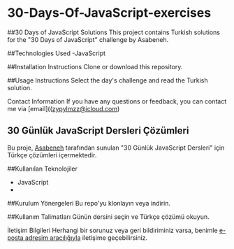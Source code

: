 # 30-Days-Of-JavaScript-exercises

##30 Days of JavaScript Solutions
This project contains Turkish solutions for the "30 Days of JavaScript" challenge by Asabeneh.

##Technologies Used
-JavaScript

##Installation Instructions
Clone or download this repository.

##Usage Instructions
Select the day's challenge and read the Turkish solution.

Contact Information
If you have any questions or feedback, you can contact me via [email]((zypylmzz@icloud.com)


## 30 Günlük JavaScript Dersleri Çözümleri
Bu proje, [Asabeneh](@https://github.com/Asabeneh) tarafından sunulan "30 Günlük JavaScript Dersleri" için Türkçe çözümleri içermektedir.

##Kullanılan Teknolojiler
- JavaScript
-  
##Kurulum Yönergeleri
Bu repo'yu klonlayın veya indirin.

##Kullanım Talimatları
Günün dersini seçin ve Türkçe çözümü okuyun.

İletişim Bilgileri
Herhangi bir sorunuz veya geri bildiriminiz varsa, benimle [e-posta adresim aracılığıyla](zypylmzz@icloud.com) iletişime geçebilirsiniz.

